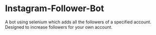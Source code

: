 # Instagram-Follower-Bot

A bot using selenium which adds all the followers of a specified account. Designed to increase followers for your own account. 
